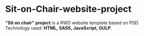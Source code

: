 # Sit-on-Chair-website-project

<strong>"Sit on chair" project</strong> is a RWD website template based on PSD. Technology used: <strong>HTML, SASS, JavaScript, GULP</strong>. 
